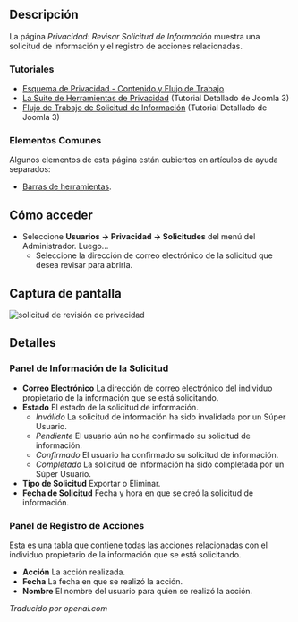 <!-- Filename: Help4.x:Privacy:_Review_Information_Request  / Display title: Confidentialité : Demande de révision des informations -->

## Descripción

La página *Privacidad: Revisar Solicitud de Información* muestra una solicitud de información y el registro de acciones relacionadas.

### Tutoriales

- [Esquema de Privacidad - Contenido y Flujo de Trabajo](https://docs.joomla.org/Help4.x:Components_Privacy_Outline/en)
- [La Suite de Herramientas de Privacidad](https://docs.joomla.org/J3.x:Privacy/en) 
  (Tutorial Detallado de Joomla 3)
- [Flujo de Trabajo de Solicitud de Información](https://docs.joomla.org/J3.x:Information_Request_Workflow_in_Privacy_Component/en)
  (Tutorial Detallado de Joomla 3)

### Elementos Comunes

Algunos elementos de esta página están cubiertos en artículos de ayuda separados:

* [Barras de herramientas](jdocmanual?article=help/common-elements/toolbars).

## Cómo acceder

- Seleccione **Usuarios → Privacidad → Solicitudes** del menú del Administrador. Luego...
  - Seleccione la dirección de correo electrónico de la solicitud que desea revisar para abrirla.

## Captura de pantalla

![solicitud de revisión de privacidad](../../../es/images/privacy/privacy-review-information-request.png)

## Detalles

### Panel de Información de la Solicitud
- **Correo Electrónico** La dirección de correo electrónico del individuo propietario de la información que se está solicitando.
- **Estado** El estado de la solicitud de información.
    - *Inválido* La solicitud de información ha sido invalidada por un Súper Usuario.
    - *Pendiente* El usuario aún no ha confirmado su solicitud de información.
    - *Confirmado* El usuario ha confirmado su solicitud de información.
    - *Completado* La solicitud de información ha sido completada por un Súper Usuario.
- **Tipo de Solicitud** Exportar o Eliminar.
- **Fecha de Solicitud** Fecha y hora en que se creó la solicitud de información.

### Panel de Registro de Acciones

Esta es una tabla que contiene todas las acciones relacionadas con el individuo propietario de la información que se está solicitando.

- **Acción** La acción realizada.
- **Fecha** La fecha en que se realizó la acción.
- **Nombre** El nombre del usuario para quien se realizó la acción.

*Traducido por openai.com*

